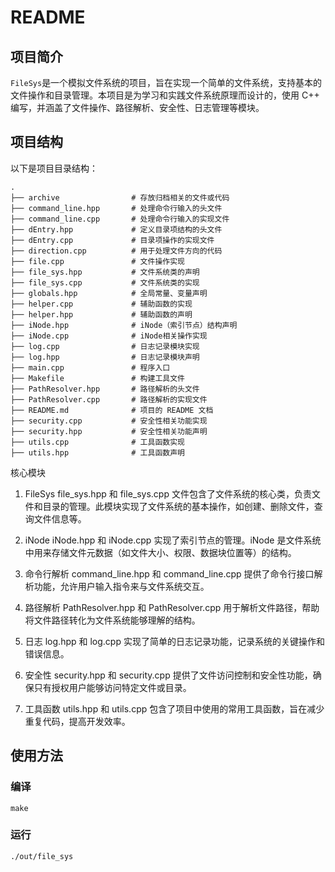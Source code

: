 # README

## 项目简介

`FileSys`是一个模拟文件系统的项目，旨在实现一个简单的文件系统，支持基本的文件操作和目录管理。本项目是为学习和实践文件系统原理而设计的，使用 C++ 编写，并涵盖了文件操作、路径解析、安全性、日志管理等模块。

## 项目结构

以下是项目目录结构：

```
.
├── archive                # 存放归档相关的文件或代码
├── command_line.hpp       # 处理命令行输入的头文件
├── command_line.cpp       # 处理命令行输入的实现文件
├── dEntry.hpp             # 定义目录项结构的头文件
├── dEntry.cpp             # 目录项操作的实现文件
├── direction.cpp          # 用于处理文件方向的代码
├── file.cpp               # 文件操作实现
├── file_sys.hpp           # 文件系统类的声明
├── file_sys.cpp           # 文件系统类的实现
├── globals.hpp            # 全局常量、变量声明
├── helper.cpp             # 辅助函数的实现
├── helper.hpp             # 辅助函数的声明
├── iNode.hpp              # iNode（索引节点）结构声明
├── iNode.cpp              # iNode相关操作实现
├── log.cpp                # 日志记录模块实现
├── log.hpp                # 日志记录模块声明
├── main.cpp               # 程序入口
├── Makefile               # 构建工具文件
├── PathResolver.hpp       # 路径解析的头文件
├── PathResolver.cpp       # 路径解析的实现文件
├── README.md              # 项目的 README 文档
├── security.cpp           # 安全性相关功能实现
├── security.hpp           # 安全性相关功能声明
├── utils.cpp              # 工具函数实现
├── utils.hpp              # 工具函数声明
```

核心模块

1. FileSys
   file_sys.hpp 和 file_sys.cpp 文件包含了文件系统的核心类，负责文件和目录的管理。此模块实现了文件系统的基本操作，如创建、删除文件，查询文件信息等。

2. iNode
   iNode.hpp 和 iNode.cpp 实现了索引节点的管理。iNode 是文件系统中用来存储文件元数据（如文件大小、权限、数据块位置等）的结构。

3. 命令行解析
   command_line.hpp 和 command_line.cpp 提供了命令行接口解析功能，允许用户输入指令来与文件系统交互。

4. 路径解析
   PathResolver.hpp 和 PathResolver.cpp 用于解析文件路径，帮助将文件路径转化为文件系统能够理解的结构。

5. 日志
   log.hpp 和 log.cpp 实现了简单的日志记录功能，记录系统的关键操作和错误信息。

6. 安全性
   security.hpp 和 security.cpp 提供了文件访问控制和安全性功能，确保只有授权用户能够访问特定文件或目录。

7. 工具函数
   utils.hpp 和 utils.cpp 包含了项目中使用的常用工具函数，旨在减少重复代码，提高开发效率。

## 使用方法

### 编译

```shell
make
```

### 运行

```shell
./out/file_sys
```
